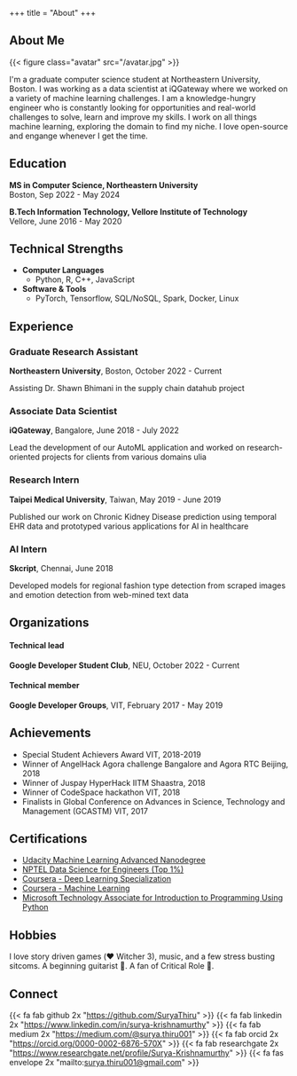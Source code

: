 +++
title = "About"
+++

## About Me

{{< figure class="avatar" src="/avatar.jpg" >}}


I'm a graduate computer science student at Northeastern University, Boston. I was working as a data scientist at iQGateway where we worked on a variety of machine learning challenges. I am a knowledge-hungry engineer who is constantly looking for opportunities and real-world challenges to solve, learn and improve my skills. I work on all things machine learning, exploring the domain to find my niche. I love open-source and engange whenever I get the time.

## Education

**MS in Computer Science, Northeastern University** \
Boston, Sep 2022 - May 2024

**B.Tech Information Technology, Vellore Institute of Technology** \
Vellore, June 2016 - May 2020

## Technical Strengths

* **Computer Languages**
    * Python, R, C++, JavaScript
* **Software & Tools**
    * PyTorch, Tensorflow, SQL/NoSQL, Spark, Docker, Linux

## Experience

### Graduate Research Assistant
**Northeastern University**, Boston, October 2022 - Current

Assisting Dr. Shawn Bhimani in the supply chain datahub project

### Associate Data Scientist
**iQGateway**, Bangalore, June 2018 - July 2022

Lead the development of our AutoML application and worked on research-oriented projects for clients from various domains
ulia
### Research Intern
**Taipei Medical University**, Taiwan, May 2019 - June 2019

Published our work on Chronic Kidney Disease prediction using temporal EHR data and prototyped various applications for AI in healthcare

### AI Intern
**Skcript**, Chennai, June 2018

Developed models for regional fashion type detection from scraped images and emotion detection from web-mined text data

## Organizations

#### Technical lead
**Google Developer Student Club**, NEU, October 2022 - Current

#### Technical member
**Google Developer Groups**, VIT, February 2017 - May 2019

## Achievements

* Special Student Achievers Award VIT, 2018-2019
* Winner of AngelHack Agora challenge Bangalore and Agora RTC Beijing, 2018
* Winner of Juspay HyperHack IITM Shaastra, 2018
* Winner of CodeSpace hackathon VIT, 2018
* Finalists in Global Conference on Advances in Science, Technology and Management (GCASTM) VIT, 2017

## Certifications

* [Udacity Machine Learning Advanced Nanodegree](https://confirm.udacity.com/UWD2SEA7)
* [NPTEL Data Science for Engineers (Top 1%)](https://drive.google.com/file/d/1KcKuhs0u4pzx1DUvso2M1E-wuF1xhvP-/view)
* [Coursera - Deep Learning Specialization](https://www.coursera.org/account/accomplishments/specialization/Y3VSJVYQF9U4)
* [Coursera - Machine Learning](https://www.coursera.org/account/accomplishments/verify/7VWHPQFRVAZJ)
* [Microsoft Technology Associate for Introduction to Programming Using Python](https://portal.certiport.com/Portal/Pages/PrintTranscriptInfo.aspx?action=Cert&id=395&cvid=VR13klT+u7p5/GVjPh83RQ==)

## Hobbies

I love story driven games (❤️ Witcher 3), music, and a few stress busting sitcoms. A beginning guitarist 🎸. A fan of Critical Role 🎲.

## Connect

{{< fa fab github 2x "https://github.com/SuryaThiru" >}}
{{< fa fab linkedin 2x "https://www.linkedin.com/in/surya-krishnamurthy" >}}
{{< fa fab medium 2x "https://medium.com/@surya.thiru001" >}}
{{< fa fab orcid 2x "https://orcid.org/0000-0002-6876-570X" >}}
{{< fa fab researchgate 2x "https://www.researchgate.net/profile/Surya-Krishnamurthy" >}}
{{< fa fas envelope 2x "mailto:surya.thiru001@gmail.com" >}}
